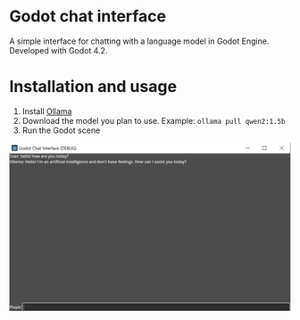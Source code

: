 # Godot chat interface

A simple interface for chatting with a language model in Godot Engine. Developed with Godot 4.2.

# Installation and usage

1. Install [Ollama](https://ollama.com/)
2. Download the model you plan to use. Example: `ollama pull qwen2:1.5b`
3. Run the Godot scene

![Chat interface](Interface.PNG)
